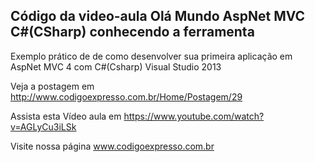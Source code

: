 ﻿Código da video-aula Olá Mundo AspNet MVC C#(CSharp) conhecendo a ferramenta
---
Exemplo prático de de como desenvolver sua primeira aplicação em AspNet MVC 4 com C#(Csharp) Visual Studio 2013

Veja a postagem em http://www.codigoexpresso.com.br/Home/Postagem/29

Assista esta Vídeo aula em https://www.youtube.com/watch?v=AGLyCu3iLSk

Visite nossa página www.codigoexpresso.com.br

